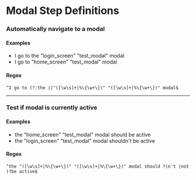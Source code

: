 # Modal Step Definitions

### Automatically navigate to a modal

#### Examples

* I go to the "login_screen" "test_modal" modal
* I go to "home_screen" "test_modal" modal

#### Regex

```
^I go to (?:the |)"([\w\s]+|%\{\w+\})" "([\w\s]+|%\{\w+\})" modal$
```

---

### Test if modal is currently active

#### Examples

* the "home_screen" "test_modal" modal should be active
* the "login_screen" "test_modal" modal shouldn't be active

#### Regex

```
^the "([\w\s]+|%\{\w+\})" "([\w\s]+|%\{\w+\})" modal should ?(n't |not )?be active$
```